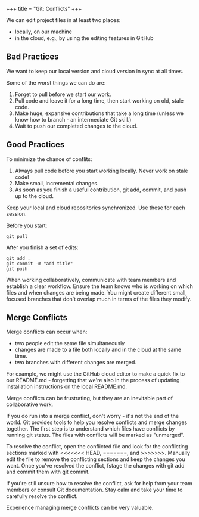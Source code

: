 +++
title = "Git: Conflicts"
+++

We can edit project files in at least two places:

- locally, on our machine
- in the cloud, e.g., by using the editing features in GitHub

## Bad Practices

We want to keep our local version and cloud version in sync at all times.

Some of the worst things we can do are:

1. Forget to pull before we start our work.
1. Pull code and leave it for a long time, then start working on old, stale code.
1. Make huge, expansive contributions that take a long time (unless we know how to branch - an intermediate Git skill.)
1. Wait to push our completed changes to the cloud.

## Good Practices

To minimize the chance of conflits:

1. Always pull code before you start working locally. Never work on stale code!
2. Make small, incremental changes.
3. As soon as you finish a useful contribution, git add, commit, and push up to the cloud.  

Keep your local and cloud repositories synchronized. Use these for each session.

Before you start:

```
git pull
```

After you finish a set of edits:

```
git add .
git commit -m "add title"
git push
```

When working collaboratively, communicate with team members and establish a clear workflow.
Ensure the team knows who is working on which files and when changes are being made.
You might create different small,
focused branches that don't overlap much in terms of the files they modify.

## Merge Conflicts

Merge conflicts can occur when:

- two people edit the same file simultaneously
- changes are made to a file both locally and in the cloud at the same time.
- two branches with different changes are merged.

For example, we might use the GitHub cloud editor to make a quick
fix to our README.md - forgetting that we're also in the process of updating installation instructions on the local README.md.

Merge conflicts can be frustrating,
but they are an inevitable part of collaborative work.

If you do run into a merge conflict,
don't worry - it's not the end of
the world.
Git provides tools to help you resolve conflicts and merge
changes together.
The first step is to understand which files have
conflicts by running git status.
The files with conflicts will be
marked as "unmerged".

To resolve the conflict,
open the conflicted file and look for the conflicting sections
marked with <<<<<<< HEAD, =======, and >>>>>>>.
Manually edit the file to remove the conflicting sections
and keep the changes you want.
Once you've resolved the conflict,
fstage the changes with git add and commit them with git commit.

If you're still unsure how to resolve the conflict,
ask for help from your team members or consult Git documentation.
Stay calm and take your time to carefully resolve the conflict.

Experience managing merge conflicts can be very valuable.
